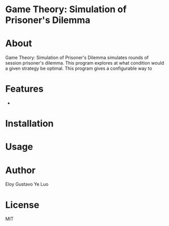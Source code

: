 # Game Theory: Simulation of Prisoner's Dilemma
# About
Game Theory: Simulation of Prisoner's Dilemma simulates rounds of session prisoner's dilemma. This program 
explores at what condition would a given strategy be optimal. This program gives a configurable way to  
# Features
 - 
# Installation
# Usage
# Author
Eloy Gustavo Ye Luo
# License
MIT